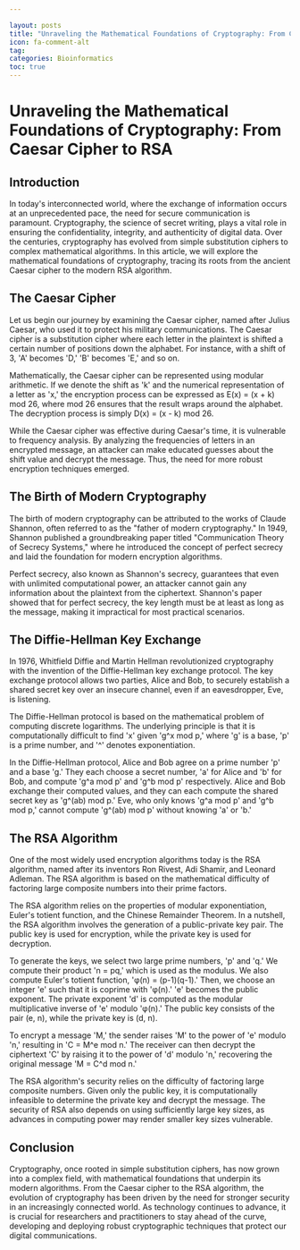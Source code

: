 ```yaml
---

layout: posts
title: "Unraveling the Mathematical Foundations of Cryptography: From Caesar Cipher to RSA"
icon: fa-comment-alt
tag:      
categories: Bioinformatics
toc: true
---
```




# Unraveling the Mathematical Foundations of Cryptography: From Caesar Cipher to RSA

## Introduction

In today's interconnected world, where the exchange of information occurs at an unprecedented pace, the need for secure communication is paramount. Cryptography, the science of secret writing, plays a vital role in ensuring the confidentiality, integrity, and authenticity of digital data. Over the centuries, cryptography has evolved from simple substitution ciphers to complex mathematical algorithms. In this article, we will explore the mathematical foundations of cryptography, tracing its roots from the ancient Caesar cipher to the modern RSA algorithm.

## The Caesar Cipher

Let us begin our journey by examining the Caesar cipher, named after Julius Caesar, who used it to protect his military communications. The Caesar cipher is a substitution cipher where each letter in the plaintext is shifted a certain number of positions down the alphabet. For instance, with a shift of 3, 'A' becomes 'D,' 'B' becomes 'E,' and so on.

Mathematically, the Caesar cipher can be represented using modular arithmetic. If we denote the shift as 'k' and the numerical representation of a letter as 'x,' the encryption process can be expressed as E(x) = (x + k) mod 26, where mod 26 ensures that the result wraps around the alphabet. The decryption process is simply D(x) = (x - k) mod 26.

While the Caesar cipher was effective during Caesar's time, it is vulnerable to frequency analysis. By analyzing the frequencies of letters in an encrypted message, an attacker can make educated guesses about the shift value and decrypt the message. Thus, the need for more robust encryption techniques emerged.

## The Birth of Modern Cryptography

The birth of modern cryptography can be attributed to the works of Claude Shannon, often referred to as the "father of modern cryptography." In 1949, Shannon published a groundbreaking paper titled "Communication Theory of Secrecy Systems," where he introduced the concept of perfect secrecy and laid the foundation for modern encryption algorithms.

Perfect secrecy, also known as Shannon's secrecy, guarantees that even with unlimited computational power, an attacker cannot gain any information about the plaintext from the ciphertext. Shannon's paper showed that for perfect secrecy, the key length must be at least as long as the message, making it impractical for most practical scenarios.

## The Diffie-Hellman Key Exchange

In 1976, Whitfield Diffie and Martin Hellman revolutionized cryptography with the invention of the Diffie-Hellman key exchange protocol. The key exchange protocol allows two parties, Alice and Bob, to securely establish a shared secret key over an insecure channel, even if an eavesdropper, Eve, is listening.

The Diffie-Hellman protocol is based on the mathematical problem of computing discrete logarithms. The underlying principle is that it is computationally difficult to find 'x' given 'g^x mod p,' where 'g' is a base, 'p' is a prime number, and '^' denotes exponentiation.

In the Diffie-Hellman protocol, Alice and Bob agree on a prime number 'p' and a base 'g.' They each choose a secret number, 'a' for Alice and 'b' for Bob, and compute 'g^a mod p' and 'g^b mod p' respectively. Alice and Bob exchange their computed values, and they can each compute the shared secret key as 'g^(ab) mod p.' Eve, who only knows 'g^a mod p' and 'g^b mod p,' cannot compute 'g^(ab) mod p' without knowing 'a' or 'b.'

## The RSA Algorithm

One of the most widely used encryption algorithms today is the RSA algorithm, named after its inventors Ron Rivest, Adi Shamir, and Leonard Adleman. The RSA algorithm is based on the mathematical difficulty of factoring large composite numbers into their prime factors.

The RSA algorithm relies on the properties of modular exponentiation, Euler's totient function, and the Chinese Remainder Theorem. In a nutshell, the RSA algorithm involves the generation of a public-private key pair. The public key is used for encryption, while the private key is used for decryption.

To generate the keys, we select two large prime numbers, 'p' and 'q.' We compute their product 'n = pq,' which is used as the modulus. We also compute Euler's totient function, 'φ(n) = (p-1)(q-1).' Then, we choose an integer 'e' such that it is coprime with 'φ(n).' 'e' becomes the public exponent. The private exponent 'd' is computed as the modular multiplicative inverse of 'e' modulo 'φ(n).' The public key consists of the pair (e, n), while the private key is (d, n).

To encrypt a message 'M,' the sender raises 'M' to the power of 'e' modulo 'n,' resulting in 'C = M^e mod n.' The receiver can then decrypt the ciphertext 'C' by raising it to the power of 'd' modulo 'n,' recovering the original message 'M = C^d mod n.'

The RSA algorithm's security relies on the difficulty of factoring large composite numbers. Given only the public key, it is computationally infeasible to determine the private key and decrypt the message. The security of RSA also depends on using sufficiently large key sizes, as advances in computing power may render smaller key sizes vulnerable.

## Conclusion

Cryptography, once rooted in simple substitution ciphers, has now grown into a complex field, with mathematical foundations that underpin its modern algorithms. From the Caesar cipher to the RSA algorithm, the evolution of cryptography has been driven by the need for stronger security in an increasingly connected world. As technology continues to advance, it is crucial for researchers and practitioners to stay ahead of the curve, developing and deploying robust cryptographic techniques that protect our digital communications.
